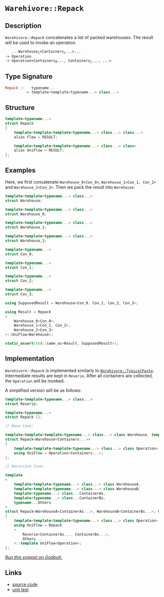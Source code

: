 <!-- Copyright 2024 Feng Mofan
SPDX-License-Identifier: Apache-2.0 -->

# `Warehivore::Repack`

## Description

`Warehivore::Repack` concatenates a list of packed warehouses. The result will be used to invoke an operation.
<pre><code>   ...Warehouse<sub><i>i</i></sub>&lt;Containers<sub><i>i</i></sub>...&gt;...
-> Operation
-> Operation&lt;Containers<sub><i>0</i></sub>..., Containers<sub><i>1</i></sub>..., ...></code></pre>

## Type Signature

```Haskell
Repack ::   typename... 
         -> template<template<typename...> class...>
```

## Structure

```C++
template<typename...>
struct Repack
{
    template<template<template<typename...> class...> class...>
    alias Flow = RESULT;

    template<template<template<typename...> class...> class>
    alias UniFlow = RESULT;
};
```

## Examples

Here, we first concatenate `Warehouse_0<Con_0>`,  `Warehouse_1<Con_1, Con_2>` and `Warehouse_2<Con_3>`. Then we pack the result into `Warehouse`:

```C++
template<template<typename...> class...>
struct Warehouse;

template<template<typename...> class...>
struct Warehouse_0;

template<template<typename...> class...>
struct Warehouse_1;

template<template<typename...> class...>
struct Warehouse_2;

template<typename...>
struct Con_0;

template<typename...>
struct Con_1;

template<typename...>
struct Con_2;

template<typename...>
struct Con_3;

using SupposedResult = Warehouse<Con_0, Con_1, Con_2, Con_3>;

using Result = Repack
<
    Warehouse_0<Con_0>, 
    Warehouse_1<Con_1, Con_2>,
    Warehouse_2<Con_3>
>::UniFlow<Warehouse>;

static_assert(std::same_as<Result, SupposedResult>);
```

## Implementation

`Warehivore::Repack` is implemented similarly to [`Warehivore::TypicalPaste`](./typical_paste.doc.md). Intermediate results are kept in `Reverie`. After all containers are collected, the `Operation` will be invoked.

A simplified version will be as follows:

```C++
template<template<typename...> class...>
struct Reverie;

template<typename...>
struct Repack {};

// Base Case:

template<template<template<typename...> class...> class Warehouse, template<typename...> class...Containers>
struct Repack<Warehouse<Containers...>>
{
    template<template<template<typename...> class...> class Operation>
    using UniFlow = Operation<Containers...>;
};

// Recursive Case:

template
<
    template<template<typename...> class...> class WarehouseA,
    template<template<typename...> class...> class WarehouseB,
    template<typename...> class...ContainerAs, 
    template<typename...> class...ContainerBs,
    typename...Others
>
struct Repack<WarehouseA<ContainerAs...>, WarehouseB<ContainerBs...>, Others...>
{
    template<template<template<typename...> class...> class Operation>
    using UniFlow = Repack
    <
        Reverie<ContainerAs..., ContainerBs...>,
        Others...
    >::template UniFlow<Operation>;
};
```

[*Run this snippet on Godbolt.*](https://godbolt.org/#z:OYLghAFBqd5QCxAYwPYBMCmBRdBLAF1QCcAaPECAMzwBtMA7AQwFtMQByARg9KtQYEAysib0QXACx8BBAKoBnTAAUAHpwAMvAFYTStJg1DIApACYAQuYukl9ZATwDKjdAGFUtAK4sGIAKwAzKSuADJ4DJgAcj4ARpjEIADs/qQADqgKhE4MHt6%2BAcEZWY4C4ZExLPGJKbaY9qUMQgRMxAR5Pn5BdQ05za0E5dFxCcmpCi1tHQXdEwNDldVjAJS2qF7EyOwcBJgsaQa7JoFuu/uHmMenAJ5pjKyYAHTPx9gA1MgGCgrPj68mGgAghNiF4HG8AEqYABuCTwl0CViBAMBZwOTCOJwIt3ubF%2B/yBILBBEhmDSTGQAGs3iYklYkgARY5IwEogD0bLeFiYSjezTJIBRKLRFyuIoxCNOe3RmJud2YeJegXenx5PyVKq%2BCjeAHVWpgEOslKQ3uLZdj5Q98cqPlrfh5BEwIgkFATgQRQeCoeSqVc9cQDUbJQ6Ws7iOq/sq3bSWW846bpaKsYmJWKU%2BacQqnhrbWrrZq1W8APJ3YgYnJu%2BNvLxZIxvOQMPAAMVoqAA7jTAgzi6XywIriGnZFw/nmULGWPkUCOaTkBssrC%2Bbs0oKp6j05dkScUVWzZK92LM1ac6rvvnc99dfrDTXMIDSDv4wfk%2BdU1ij4rIwWzyetVeAzeSg2I%2BcbPnKuLZl%2BF4RoOYbAiaIEJq%2BGaWp%2BrzQfashDgkFgKA%2BQK7h%2BkFFgQCAukKUaEh6xKkj6lJ%2BteQasicsHDsC%2BYmv6ga3lYLFYWGuEccWpEuqOyJ0ohYFSRuh6oZB6GnhGCl/iWCR9gwlbxjWETAPWjYtu2nbdt6FL0QR8ZXIhVZQrCxDwgO/FsRGJqsThSnKvhgJVlWJFkSOLzmXGrwgCAe56c2rZtlcqllo0/yIuOTIJWubIAFTpRlmVsuyGUACrYEIuUZdl06ZWVqUlayyJmIEESfF4WCdm4aAMFsaQEK6lFVeuyH7jJ75yeeilie6noklxgEIiywr9VKvWyRBQ12hqKJEuCE1BgA%2Bhok7ddJ80DYtv55itVFjf%2B3FKJtXC7TNB1zTK%2B5EUtJ1fqt1HrYxt6bWYt1AlJz2naNNEOttf09Y9C1ZiNa0kqDN3JXts0Wkdb1nSDAg/eDAODUDsNvKDgTg9pdZCF4aTFJg6BQgoXi0CSxzdhtt4OQw20uZjXAc2zZjc5tRNRojKIk7pNN0wzXa0aZFFuIhzNXTtfFs4r2AIYFF2TddrPXXzv0eXLX1XXrbiE9GyohQ2EXtgxAFBvF01UeWyCbWqCQEBAEzoCFCgPC7nVuGL9MmmTFOZFTgcEK8yzMhwqy0Jw/i8H43C8KgnCy5Y1hvAo6ybJgNI1TwpAEJoserJSASSI8GiSFwSSBBo/gaGYABsLdmAAHB3%2BicJIvAsBIGgaKQydaKQaccLwCggMPJccFoqxwLAMCICA6wEGkXgEOQlBoPsdAJFEDycKoHctwAtC3khvMAyDIG8UiPGYvBU4QJB4F7XP8IIIhiOwUgyEEIoFQ6h546D0G2MsK4U5xwTknUu49OBFi3pvEkqAqBvFPhfK%2BN874PyrmYN4EAPD73oMQAugQuDLF4HPBepAIBID3mkA%2BZAKAQCYSwkAwApC8xoPTF0lBYgINiBEVo1xOBFxEcwYg1wiyxG0JgBwEjeB7zYIIIsDBaDiLAaQLAsQvDADcGIWg08U66L2IYYA4gdH4ADA4PAsJTFj0wKoRRW9thFwiLseOOjaB4FiGWGRHgsAII9HgAeZjbKxDDgyCxRg/FGFLqsKgBhgAKAAGrwjbKpZORdv7CFEOIAB%2BTgFqAQboLmBhEmmEzpYfQ/jp6QFWKgdqORTHn09ozGpVhLBmDHqgWydksCNIgKsOwijGguAYO4TwnQ9BhGdIsUYXNijZAENMPwKzMhrIYAsEYiQubjPsQIfoUxZkFEOfUCZfRJiDEWfsvQcwzn5E2bYW5eyqjLLGbnLYEhYEcETiPBBE9MFn0vtfW%2B99H6EIgLgN%2B5DzCUOocXJJqwyJMCwIkUZpAK6SECI8AAnIEJIkga5mEkC3Ie/gW4Ep7hwPupAB6UMeC3LgLcO4Eo7my/wtd/BEpbkCnRE8p4zxRWAxeK8GFrxQVvHe7DUCkMPsfDgrQWDQiSOfJguY6xcAJY8Lg1cX74CIEMvQ%2BTf5FOkCUpQZSdG6F5pApg0CeD/MBaPVOSCZVoIwaq9VmrtW6V1fq6uRCSHMLIRQswyLaGx3oYwhV4aEhyo4WQkAvqNWqiMLqrgw8%2BG7HDII4RoiZHKNIFIsRciFFKLMaoxgBANFaIQXogxRjaAmNLVgFgljrFj1sdcxxCCXFuN2KWrx9QEF%2BICWI4J2wx5hIiUXKJMS4lWJ0kkvgqSMlZJyaW81hT/5WtkKU0BY97X6EsSgaw1h6mxBGc01pAh2mdK7N06wfTU6DI/pgO9PRrnOAgK4DZ8zpkfKWFskoOQgPgZ2aB5Zv7jlNFuVB%2BDjRTl3IqA8w5SHzmvKeeh4YnyDnfI2L8qhdK3XAs4G8dN/rM2Br1QajQRC4UmooVQmhqLSDosxZQf5DKmV6prikAlSR66SHJVfLm7rEGT1sKKmNEr4BSvXqg5NCaWFHzYJwVVOCWAKGhPfaEQaLgTCNfCj%2BZrZAWoPYA%2BQNqT3gOCI651safEUaFZ6jeW83joOo8QFgun9OGeMxKCYob1MRsRYEaN66pUpqTWw%2BLiQDMU02kZglm0TMEBdv5q%2BfA6D5unhAIROjy0lrMWV2R8iJmltreozR2je2YH0YY4xpii6du7bO3gfb7EDp0UOucI6zFjp8WPSdgTrgztCXZBdvAl1KFiV2%2BJa7xUbqYGkzJmBsnyl3VZ/dEhD1APs%2BUkAwQqnGCvXUydP6WmNFMWyT2l7akWHfePT9wz4BjKuQhqZMyXnAfQLBg56RtmNGQ6sxowPHk/dQ9hgHlzegnPefcwjjz4dzKw/MVHYHiN5z%2BeR%2BBHmOB%2BYC9fPTBm3jpceFl5jxqSBsZi%2BKtFmAMWjGxT4/jIAzB6sCIEfwTda5Dz50kdlgr%2BmcBFbPTjuL/CEv8B3VuBLJAiZF1wc7nBAhE4l7JhT/zn7i49brzjtksjOEkEAA%3D%3D%3D)

## Links

- [source code](../../../../conceptrodon/descend/warehivore/repack.hpp)
- [unit test](../../../../tests/unit/warehivore/repack.test.hpp)
